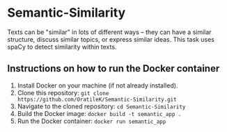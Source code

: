 # Semantic-Similarity
Texts can be "similar" in lots of different ways – they can have a similar structure, discuss similar topics, or express similar ideas. This task uses spaCy to detect similarity within texts.

## Instructions on how to run the Docker container

1. Install Docker on your machine (if not already installed).
2. Clone this repository: `git clone https://github.com/OratileK/Semantic-Similarity.git`
3. Navigate to the cloned repository: `cd Semantic-Similarity`
4. Build the Docker image: `docker build -t semantic_app .`
5. Run the Docker container: `docker run semantic_app`
